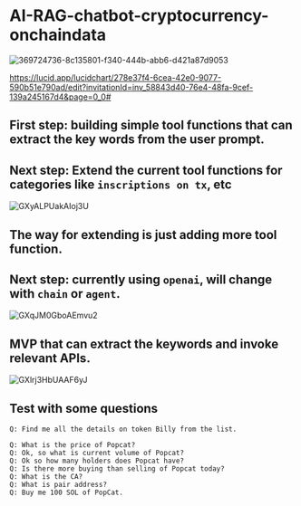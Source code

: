 # AI-RAG-chatbot-cryptocurrency-onchaindata

![369724736-8c135801-f340-444b-abb6-d421a87d9053](https://github.com/user-attachments/assets/4eda4527-9acc-4af9-a925-bff5974c3d1c)

https://lucid.app/lucidchart/278e37f4-6cea-42e0-9077-590b51e790ad/edit?invitationId=inv_58843d40-76e4-48fa-9cef-139a245167d4&page=0_0#

## First step: building simple tool functions that can extract the key words from the user prompt.
## Next step: Extend the current tool functions for categories like `inscriptions on tx`, etc
![GXyALPUakAIoj3U](https://github.com/user-attachments/assets/39fa742c-6f30-450c-976e-92514136d72b)

## The way for extending is just adding more tool function.
## Next step: currently using `openai`, will change with `chain` or `agent`.
![GXqJM0GboAEmvu2](https://github.com/user-attachments/assets/22f6fe59-4803-4d30-b912-52a745e2692c)

## MVP that can extract the keywords and invoke relevant APIs.
![GXlrj3HbUAAF6yJ](https://github.com/user-attachments/assets/099b4104-4d7c-415f-8f2a-4b07844efb73)

## Test with some questions
```
Q: Find me all the details on token Billy from the list.
```
```
Q: What is the price of Popcat?
Q: Ok, so what is current volume of Popcat?
Q: Ok so how many holders does Popcat have?
Q: Is there more buying than selling of Popcat today?
Q: What is the CA?
Q: What is pair address?
Q: Buy me 100 SOL of PopCat.
```
